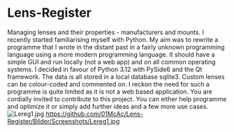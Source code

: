 # Lens-Register
Managing lenses and their properties - manufacturers and mounts.
I recently started familiarising myself with Python. My aim was to rewrite a programme that I wrote in the distant past in a fairly unknown programming language using a more modern programming language. It should have a simple GUI and run locally (not a web app) and on all common operating systems. I decided in favour of Python 3.12 with PySide6 and the Qt framework. The data is all stored in a local database sqlite3. Custom lenses can be colour-coded and commented on. I reckon the need for such a programme is quite limited as it is not a web based application. You are cordially invited to contribute to this project. You can either help programme and optimize it or simply add further ideas and a few more use cases.
![Lereg1.jpg](../../Bilder/Screenshots/Lereg1.jpg)
https://github.com/01McAc/Lens-Register/Bilder/Screenshots/Lereg1.jpg
